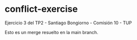 # conflict-exercise
Ejercicio 3 del TP2 - Santiago Bongiorno - Comisión 10 - TUP


Esto es un merge resuelto en la main branch.
